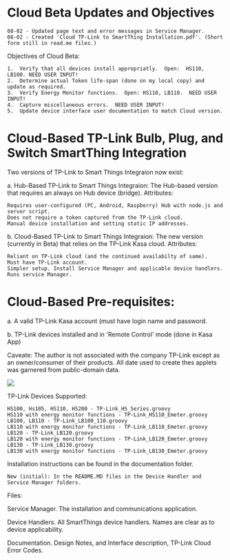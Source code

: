 # Cloud Beta Updates and Objectives
    08-02 - Updated page text and error messages in Service Manager.
    08-02 - Created 'Cloud TP-Link to SmartThing Installation.pdf'. (Short form still in read.me files.)

Objectives of Cloud Beta:

    1.  Verify that all devices install appropriatly.  Open:  HS110, LB100. NEED USER INPUT!
    2.  Determine actual Token life-span (done on my local copy) and update as required.
    3.  Verify Energy Monitor functions.  Open: HS110, LB110.  NEED USER INPUT!
    4.  Capture miscellaneous errors.  NEED USER INPUT!
    5.  Update device interface user documentation to match Cloud version.

# Cloud-Based TP-Link Bulb, Plug, and Switch SmartThing Integration

Two versions of TP-Link to Smart Things Integraion now exist:

a. Hub-Based TP-Link to Smart Things Integraion: The Hub-based version that requires an always on Hub device (bridge). Attributes:

    Requires user-configured (PC, Android, Raspberry) Hub with node.js and server script.
    Does not require a token captured from the TP-Link cloud.
    Manual device installation and setting static IP addresses.

b. Cloud-Based TP-Link to Smart Things Integraion: The new version (currently in Beta) that relies on the TP-Link Kasa cloud. Attributes:

    Reliant on TP-Link cloud (and the continued availabilty of same).
    Must have TP-Link account.
    Simpler setup. Install Service Manager and applicable device handlers. Runs service Manager.

# Cloud-Based Pre-requisites:

a.  A valid TP-Link Kasa account (must have login name and password.

b.  TP-Link devices installed and in 'Remote Control' mode (done in Kasa App)

Caveate:  The author is not associated with the company TP-Link except as an owner/consumer of their products.  All date used to create thes applets was garnered from public-domain data.

<img src="https://github.com/DaveGut/Cloud-Based_TP-Link-to-SmartThings-Integration/blob/master/FamilyPic.png" align="center"/>

TP-Link Devices Supported:

    HS100, Hs105, HS110, HS200 - TP-Link_HS_Series.groovy
    HS110 with energy monitor functions - TP-Link_HS110_Emeter.groovy
    LB100, LB110 - TP-Link_LB100_110.groovy
    LB110 with energy monitor functions - TP-Link_LB110_Emeter.groovy
    LB120 - TP-Link_LB120.groovy
    LB120 with energy monitor functions - TP-Link_LB120_Emeter.groovy
    LB130 - TP-Link_LB130.groovy
    LB130 with energy monitor functions - TP-Link_LB130_Emeter.groovy

Installation instructions can be found in the documentation folder.

    New (initial): In the README.MD files in the Device Handler and Service Manager folders.

Files:

Service Manager.  The installation and communications application.

Device Handlers. All SmartThings device handlers. Names are clear as to device applicability.


Documentation. Design Notes, and Interface description, TP-Link Cloud Error Codes.
